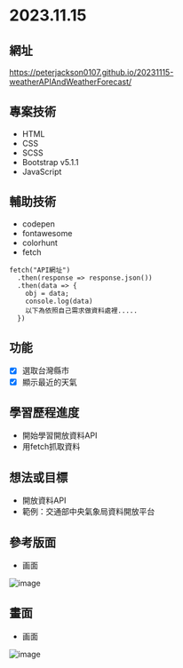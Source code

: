 # 2023.11.15

## 網址
https://peterjackson0107.github.io/20231115-weatherAPIAndWeatherForecast/

## 專案技術
- HTML
- CSS
- SCSS
- Bootstrap v5.1.1
- JavaScript

## 輔助技術
- codepen
- fontawesome
- colorhunt
- fetch
```
fetch("API網址")
  .then(response => response.json())
  .then(data => {
    obj = data;
    console.log(data)
    以下為依照自己需求做資料處裡.....
  })
```
## 功能
- [x] 選取台灣縣市
- [x] 顯示最近的天氣

## 學習歷程進度
* 開始學習開放資料API
* 用fetch抓取資料

## 想法或目標
* 開放資料API
* 範例：交通部中央氣象局資料開放平台

## 參考版面
* 画面

![image](https://github.com/peterjackson0107/20231115-weatherAPIAndWeatherForecast/assets/151004314/80b6c709-98a1-4c8b-ac5a-a335d4069e4a)

## 畫面
* 画面

![image](https://github.com/peterjackson0107/20231115-weatherAPIAndWeatherForecast/assets/151004314/067f9786-2066-4b92-8644-c2fee0bd017a)
